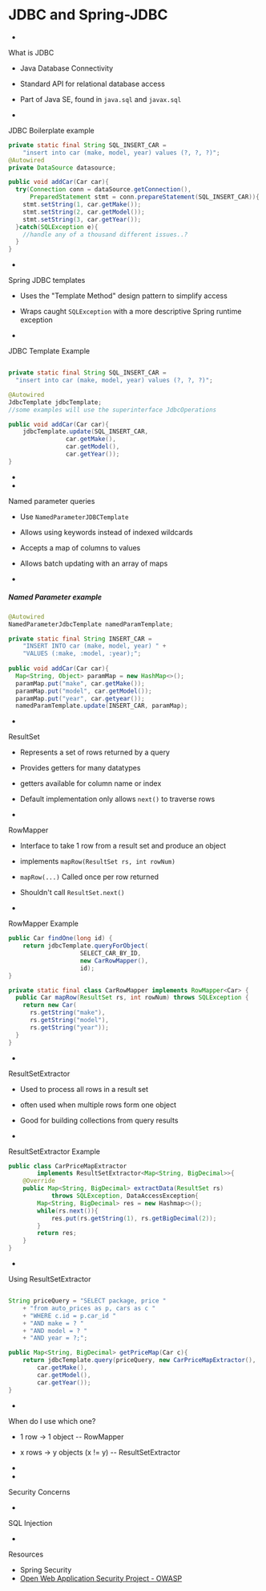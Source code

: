 # JDBC and Spring-JDBC


-
What is JDBC

- Java Database Connectivity
- Standard API for relational database access
- Part of Java SE, found in `java.sql` and `javax.sql`

-
JDBC Boilerplate example

```Java
private static final String SQL_INSERT_CAR = 
	"insert into car (make, model, year) values (?, ?, ?)";
@Autowired
private DataSource datasource;

public void addCar(Car car){
  try(Connection conn = dataSource.getConnection(),
      PreparedStatement stmt = conn.prepareStatement(SQL_INSERT_CAR)){
    stmt.setString(1, car.getMake());
    stmt.setString(2, car.getModel());
    stmt.setString(3, car.getYear());
  }catch(SQLException e){
    //handle any of a thousand different issues..?
  }
}
```

-
Spring JDBC templates

- Uses the "Template Method" design pattern to simplify access
- Wraps caught `SQLException` with a more descriptive Spring runtime exception

-
JDBC Template Example

```Java

private static final String SQL_INSERT_CAR =
  "insert into car (make, model, year) values (?, ?, ?)";

@Autowired
JdbcTemplate jdbcTemplate;
//some examples will use the superinterface JdbcOperations

public void addCar(Car car){
	jdbcTemplate.update(SQL_INSERT_CAR, 
  				car.getMake(),
  				car.getModel(),
  				car.getYear());
}

```

-
-
Named parameter queries

- Use `NamedParameterJDBCTemplate`
- Allows using keywords instead of indexed wildcards
- Accepts a map of columns to values
- Allows batch updating with an array of maps

-
##### Named Parameter example

```Java
@Autowired
NamedParameterJdbcTemplate namedParamTemplate;

private static final String INSERT_CAR =
	"INSERT INTO car (make, model, year) " +
	"VALUES (:make, :model, :year);";
	
public void addCar(Car car){
  Map<String, Object> paramMap = new HashMap<>();
  paramMap.put("make", car.getMake());
  paramMap.put("model", car.getModel());
  paramMap.put("year", car.getyear());
  namedParamTemplate.update(INSERT_CAR, paramMap);
```

-
ResultSet

- Represents a set of rows returned by a query
- Provides getters for many datatypes
- getters available for column name or index
- Default implementation only allows `next()` to traverse rows

-
RowMapper

- Interface to take 1 row from a result set and produce an object
- implements `mapRow(ResultSet rs, int rowNum)`
- `mapRow(...)` Called once per row returned
- Shouldn't call `ResultSet.next()`

-
RowMapper Example

```Java
public Car findOne(long id) {
	return jdbcTemplate.queryForObject(
					SELECT_CAR_BY_ID,
					new CarRowMapper(),
					id);
}

private static final class CarRowMapper implements RowMapper<Car> {
  public Car mapRow(ResultSet rs, int rowNum) throws SQLException {
    return new Car(
      rs.getString("make"),
      rs.getString("model"),
      rs.getString("year"));
  }
}
```

-
ResultSetExtractor

- Used to process all rows in a result set
- often used when multiple rows form one object
- Good for building collections from query results

-
ResultSetExtractor Example

```Java
public class CarPriceMapExtractor 
		implements ResultSetExtractor<Map<String, BigDecimal>>{
	@Override
	public Map<String, BigDecimal> extractData(ResultSet rs)
			throws SQLException, DataAccessException{
		Map<String, BigDecimal> res = new Hashmap<>();
		while(rs.next()){
			res.put(rs.getString(1), rs.getBigDecimal(2));
		}
		return res;
	}		
}
```

-
Using ResultSetExtractor

```Java

String priceQuery = "SELECT package, price "
	+ "from auto_prices as p, cars as c "
	+ "WHERE c.id = p.car_id "
	+ "AND make = ? "
	+ "AND model = ? "
	+ "AND year = ?;";

public Map<String, BigDecimal> getPriceMap(Car c){
	return jdbcTemplate.query(priceQuery, new CarPriceMapExtractor(), 
		car.getMake(),
		car.getModel(),
		car.getYear());
}
```

-
When do I use which one?

- 1 row -> 1 object -- RowMapper
- x rows -> y objects (x != y) -- ResultSetExtractor

-
-
Security Concerns

-
SQL Injection

-
Resources

- Spring Security
- [Open Web Application Security Project - OWASP](https://www.owasp.org/index.php/Main_Page)
